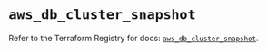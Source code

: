 # `aws_db_cluster_snapshot`

Refer to the Terraform Registry for docs: [`aws_db_cluster_snapshot`](https://registry.terraform.io/providers/hashicorp/aws/6.3.0/docs/resources/db_cluster_snapshot).
